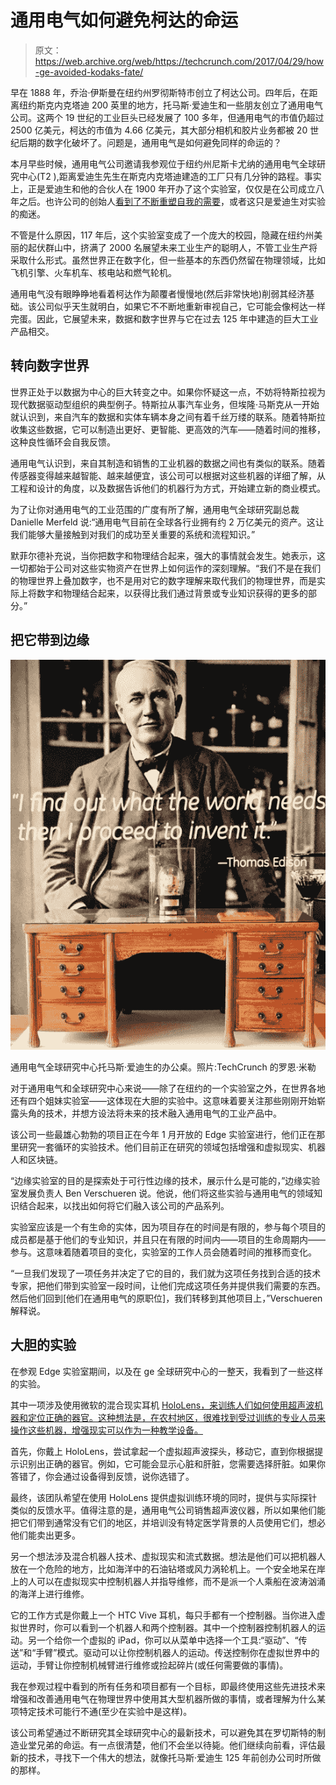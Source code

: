 # 通用电气如何避免柯达的命运

> 原文：<https://web.archive.org/web/https://techcrunch.com/2017/04/29/how-ge-avoided-kodaks-fate/>

早在 1888 年，乔治·伊斯曼在纽约州罗彻斯特市创立了柯达公司。四年后，在距离纽约斯克内克塔迪 200 英里的地方，托马斯·爱迪生和一些朋友创立了通用电气公司。这两个 19 世纪的工业巨头已经发展了 100 多年，但通用电气的市值仍超过 2500 亿美元，柯达的市值为 4.66 亿美元，其大部分相机和胶片业务都被 20 世纪后期的数字化破坏了。问题是，通用电气是如何避免同样的命运的？

本月早些时候，通用电气公司邀请我参观位于纽约州尼斯卡尤纳的通用电气全球研究中心(T2 ),距离爱迪生先生在斯克内克塔迪建造的工厂只有几分钟的路程。事实上，正是爱迪生和他的合伙人在 1900 年开办了这个实验室，仅仅是在公司成立八年之后。也许公司的创始人[看到了不断重塑自我的需要](https://web.archive.org/web/20230225043742/http://www.geglobalresearch.com/timeline)，或者这只是爱迪生对实验的痴迷。

不管是什么原因，117 年后，这个实验室变成了一个庞大的校园，隐藏在纽约州美丽的起伏群山中，挤满了 2000 名展望未来工业生产的聪明人，不管工业生产将采取什么形式。虽然世界正在数字化，但一些基本的东西仍然留在物理领域，比如飞机引擎、火车机车、核电站和燃气轮机。

通用电气没有眼睁睁地看着柯达作为颠覆者慢慢地(然后非常快地)削弱其经济基础。该公司似乎天生就明白，如果它不不断地重新审视自己，它可能会像柯达一样完蛋。因此，它展望未来，数据和数字世界与它在过去 125 年中建造的巨大工业产品相交。

## 转向数字世界

世界正处于以数据为中心的巨大转变之中。如果你怀疑这一点，不妨将特斯拉视为现代数据驱动型组织的典型例子。特斯拉从事汽车业务，但埃隆·马斯克从一开始就认识到，来自汽车的数据和实体车辆本身之间有着千丝万缕的联系。随着特斯拉收集这些数据，它可以制造出更好、更智能、更高效的汽车——随着时间的推移，这种良性循环会自我反馈。

通用电气认识到，来自其制造和销售的工业机器的数据之间也有类似的联系。随着传感器变得越来越智能、越来越便宜，该公司可以根据对这些机器的详细了解，从工程和设计的角度，以及数据告诉他们的机器行为方式，开始建立新的商业模式。

为了让你对通用电气的工业范围的广度有所了解，通用电气全球研究副总裁 Danielle Merfeld 说:“通用电气目前在全球各行业拥有约 2 万亿美元的资产。这让我们能够大量接触到对我们的成功至关重要的系统和流程知识。”

默菲尔德补充说，当你把数字和物理结合起来，强大的事情就会发生。她表示，这一切都始于公司对这些实物资产在世界上如何运作的深刻理解。“我们不是在我们的物理世界上叠加数字，也不是用对它的数字理解来取代我们的物理世界，而是实际上将数字和物理结合起来，以获得比我们通过背景或专业知识获得的更多的部分。”

## 把它带到边缘

![](img/cae32f0525153258e846a6f7f3476705.png)

通用电气全球研究中心托马斯·爱迪生的办公桌。照片:TechCrunch 的罗恩·米勒

对于通用电气和全球研究中心来说——除了在纽约的一个实验室之外，在世界各地还有四个姐妹实验室——这体现在大胆的实验中。这意味着要关注那些刚刚开始崭露头角的技术，并想方设法将未来的技术融入通用电气的工业产品中。

该公司一些最雄心勃勃的项目正在今年 1 月开放的 Edge 实验室进行，他们正在那里研究一套循环的实验技术。他们目前正在研究的领域包括增强和虚拟现实、机器人和区块链。

“边缘实验室的目的是探索处于可行性边缘的技术，展示什么是可能的，”边缘实验室发展负责人 Ben Verschueren 说。他说，他们将这些实验与通用电气的领域知识结合起来，以找出如何将它们融入该公司的产品系列。

实验室应该是一个有生命的实体，因为项目存在的时间是有限的，参与每个项目的成员都是基于他们的专业知识，并且只在有限的时间内——项目的生命周期内——参与。这意味着随着项目的变化，实验室的工作人员会随着时间的推移而变化。

“一旦我们发现了一项任务并决定了它的目的，我们就为这项任务找到合适的技术专家，把他们带到实验室一段时间，让他们完成这项任务并提供我们需要的东西。然后他们回到[他们在通用电气的原职位]，我们转移到其他项目上，”Verschueren 解释说。

## 大胆的实验

在参观 Edge 实验室期间，以及在 ge 全球研究中心的一整天，我看到了一些这样的实验。

其中一项涉及使用微软的混合现实耳机 [HoloLens，来训练人们如何使用超声波机器和定位正确的器官。这种想法是，在农村地区，很难找到受过训练的专业人员来操作这些机器，增强现实可以作为一种教学设备。](https://web.archive.org/web/20230225043742/https://techcrunch.com/2016/08/02/anybody-can-now-buy-microsofts-3000-hololens/)

首先，你戴上 HoloLens，尝试拿起一个虚拟超声波探头，移动它，直到你根据提示识别出正确的器官。例如，它可能会显示心脏和肝脏，您需要选择肝脏。如果你答错了，你会通过设备得到反馈，说你选错了。

最终，该团队希望在使用 HoloLens 提供虚拟训练环境的同时，提供与实际探针类似的反馈水平。值得注意的是，通用电气公司销售超声波仪器，所以如果他们能把它们带到通常没有它们的地区，并培训没有特定医学背景的人员使用它们，想必他们能卖出更多。

另一个想法涉及混合机器人技术、虚拟现实和流式数据。想法是他们可以把机器人放在一个危险的地方，比如海洋中的石油钻塔或风力涡轮机上。一个安全地呆在岸上的人可以在虚拟现实中控制机器人并指导维修，而不是派一个人乘船在波涛汹涌的海洋上进行维修。

它的工作方式是你戴上一个 HTC Vive 耳机，每只手都有一个控制器。当你进入虚拟世界时，你可以看到一个机器人和两个控制器。其中一个控制器控制机器人的运动。另一个给你一个虚拟的 iPad，你可以从菜单中选择一个工具:“驱动”、“传送”和“手臂”模式。驱动可以让你控制机器人的运动。传送控制你在虚拟世界中的运动，手臂让你控制机械臂进行维修或捡起碎片(或任何需要做的事情)。

我在参观过程中看到的所有任务和项目都有一个目标，即最终使用这些先进技术来增强和改善通用电气在物理世界中使用其大型机器所做的事情，或者理解为什么某项特定技术可能行不通(至少在实验中是这样)。

该公司希望通过不断研究其全球研究中心的最新技术，可以避免其在罗切斯特的制造业堂兄弟的命运。有一点很清楚，他们不会坐以待毙。他们继续向前看，评估最新的技术，寻找下一个伟大的想法，就像托马斯·爱迪生 125 年前创办公司时所做的那样。